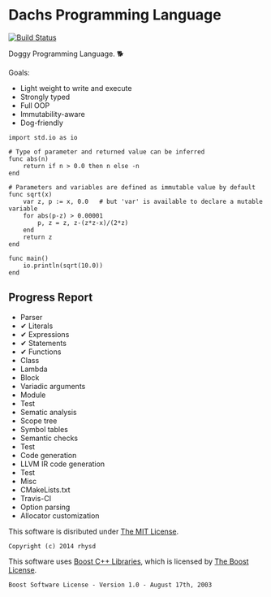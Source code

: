 Dachs Programming Language
==========================
[![Build Status](https://travis-ci.org/rhysd/Dachs.png?branch=master)](https://travis-ci.org/rhysd/Dachs)

Doggy Programming Language. :dog2:

Goals:
- Light weight to write and execute
- Strongly typed
- Full OOP
- Immutability-aware
- Dog-friendly

```
import std.io as io

# Type of parameter and returned value can be inferred
func abs(n)
    return if n > 0.0 then n else -n
end

# Parameters and variables are defined as immutable value by default
func sqrt(x)
    var z, p := x, 0.0   # but 'var' is available to declare a mutable variable
    for abs(p-z) > 0.00001
        p, z = z, z-(z*z-x)/(2*z)
    end
    return z
end

func main()
    io.println(sqrt(10.0))
end
```

## Progress Report

-  Parser
  - ✔ Literals
  - ✔ Expressions
  - ✔ Statements
  - ✔ Functions
  -  Class
  -  Lambda
  -  Block
  -  Variadic arguments
  -  Module
  -  Test
-  Sematic analysis
  -  Scope tree
  -  Symbol tables
  -  Semantic checks
  -  Test
-  Code generation
  -  LLVM IR code generation
  -  Test
-  Misc
  -  CMakeLists.txt
  -  Travis-CI
  -  Option parsing
  -  Allocator customization

This software is disributed under [The MIT License](http://opensource.org/licenses/MIT).

    Copyright (c) 2014 rhysd

This software uses [Boost C++ Libraries](http://www.boost.org/), which is licensed by [The Boost License](http://www.boost.org/users/license.html).

    Boost Software License - Version 1.0 - August 17th, 2003
